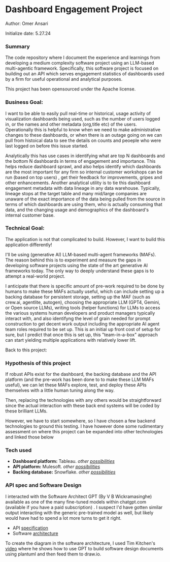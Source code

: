 # Dashboard Engagement Project

Author: Omer Ansari

Initialize date: 5.27.24



### Summary 
The code repository where I document the experience and learnings from developing a medium complexity software project using an LLM-based multi-agentic framework. 
Specifically, this software project is focused on building out an API which serves engagement statistics of dashboards used by a firm for useful operational and analytical purposes.

This project has been opensourced under the Apache license.


### Business Goal: 
I want to be able to easily pull real-time or historical, usage activity of visualization dashboards being used, such as the number of users logged in, or the names and other metadata (org,title etc) of the users. Operationally this is helpful to know when we need to make administrative changes to these dashboards, or when there is an outage going on we can pull from histoical data to see the details on counts and peoeple who were last logged on before this issue started. 

Analytically this has use cases in identifying what are top N dashboards and the bottom N dashboards in terms of engagement and importance. This helps reduce dashboard sprawl, and also helps identify which dashboards are the most important for any firm so internal customer workshops can be run (based on top users) , get their feedback for improvements, gripes and other enhancements. Another analytical utility is to tie this dashboard engagement metadata with data lineage in any data warehouse. Typically, lineage stops at the target table and many mid/large companies are unaware of the exact importance of the data being pulled from the source in terms of which dashboards are using them, who is actually consuming that data, and the changing usage and demographics of the dashboard's internal customer base.

### Technical Goal:
The application is not that complicated to build. However, I want to build this application differently!

I'll be using (generative AI) LLM-based multi-agent frameworks (MAFs). The reason behind this is to experiment and measure the gaps in developing software projects using the state of the art generative AI frameworks today. The only way to deeply  understand these gaps is to attempt a real-world project. 

I anticipate that there is specific amount of pre-work required to be done by humans to make these MAFs actually useful, which can include setting up a backing database for persistent storage, setting up the MAF (such as crew.ai, agentlite, autogen), choosing the appropriate LLM (GPT4, Gemini, or Open source LLMs), writing tools (helper functions) for LLMs to access the various systems human developers and product managers typically interact with, and also identifyng the level of grain needed for prompt construction to get decent work output including the appropriate AI agent team roles required to be set up. This is an initial up front cost of setup for sure, but I predict that once this is set up, this "team-in-a-box" approach can start yielding multiple applications with relatively lower lift.


Back to this project:

### Hypothesis of this project
If robust APIs exist for the dashboard, the backing database and the API platform (and the pre-work has been done to to make these LLM MAFs useful), we can let these MAFs explore, test, and deploy these APIs themselves with a little human tuning along the way. 

Then, replacing the technologies with any others would be straightforward since the actual interaction with these back end systems will be coded by these brilliant LLMs.

However, we have to start somewhere, so I have chosen a few backend technologies to ground this testing. I have however done some rudimentary assessment on where this project can be expanded into other technologies and linked those below

### Tech used

- **Dashboard platform:** Tableau. _other [possibilities](dashbard_platforms.md)_
- **API platform:** Mulesoft. _other [possibilities](api_platforms.md)_
- **Backing database:** Snowflake.  _other [possibilities](db_platforms.md)_


### API spec and Software Design

I interacted with the Software Architect GPT (By V B Wickramasinghe) available as one of the many fine-tuned models within chatgpt.com (available if you have a paid subscription) . I suspect I'd have gotten similar output interacting with the generic pre-trained model as well, but likely would have had to spend a lot more turns to get it right.

- API [specification](api_spec.md)
- Software [architecture](sw_arch.md)

To create the diagram in the software architecture, I used Tim Kitchen's [video](https://www.youtube.com/watch?v=YaqXF5UeRQE) where he shows how to use GPT to build software design documents using plantuml and then feed them to draw.io.

